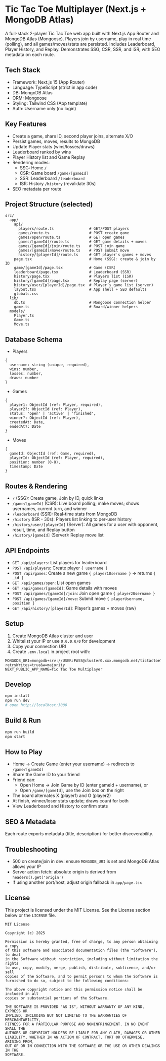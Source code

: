 # Tic Tac Toe Multiplayer (Next.js + MongoDB Atlas)

A full-stack 2-player Tic Tac Toe web app built with Next.js App Router and MongoDB Atlas (Mongoose). Players join by username, play in real time (polling), and all games/moves/stats are persisted. Includes Leaderboard, Player History, and Replay. Demonstrates SSG, CSR, SSR, and ISR, with SEO metadata on each route.

## Tech Stack
- Framework: Next.js 15 (App Router)
- Language: TypeScript (strict in app code)
- DB: MongoDB Atlas
- ORM: Mongoose
- Styling: Tailwind CSS (App template)
- Auth: Username only (no login)

## Key Features
- Create a game, share ID, second player joins, alternate X/O
- Persist games, moves, results to MongoDB
- Update Player stats (wins/losses/draws)
- Leaderboard ranked by wins
- Player History list and Game Replay
- Rendering modes:
  - SSG: Home `/`
  - CSR: Game board `/game/[gameId]`
  - SSR: Leaderboard `/leaderboard`
  - ISR: History `/history` (revalidate 30s)
- SEO metadata per route

## Project Structure (selected)
```
src/
  app/
    api/
      players/route.ts                # GET/POST players
      games/route.ts                  # POST create game
      games/open/route.ts             # GET open games
      games/[gameId]/route.ts         # GET game details + moves
      games/[gameId]/join/route.ts    # POST join game
      games/[gameId]/move/route.ts    # POST submit move
      history/[playerId]/route.ts     # GET player's games + moves
    page.tsx                          # Home (SSG): create & join by ID
    game/[gameId]/page.tsx            # Game (CSR)
    leaderboard/page.tsx              # Leaderboard (SSR)
    history/page.tsx                  # Players list (ISR)
    history/[gameId]/page.tsx         # Replay page (server)
    history/user/[playerId]/page.tsx  # Player’s game list (server)
    layout.tsx                        # App shell + SEO defaults
    globals.css
  lib/
    db.ts                             # Mongoose connection helper
    game.ts                           # Board/winner helpers
  models/
    Player.ts
    Game.ts
    Move.ts
```

## Database Schema
- Players
```
{
  username: string (unique, required),
  wins: number,
  losses: number,
  draws: number
}
```
- Games
```
{
  player1: ObjectId (ref: Player, required),
  player2?: ObjectId (ref: Player),
  status: 'open' | 'active' | 'finished',
  winner?: ObjectId (ref: Player),
  createdAt: Date,
  endedAt?: Date
}
```
- Moves
```
{
  gameId: ObjectId (ref: Game, required),
  playerId: ObjectId (ref: Player, required),
  position: number (0-8),
  timestamp: Date
}
```

## Routes & Rendering
- `/` (SSG): Create game, Join by ID, quick links
- `/game/[gameId]` (CSR): Live board polling; make moves; shows usernames, current turn, and winner
- `/leaderboard` (SSR): Real-time stats from MongoDB
- `/history` (ISR - 30s): Players list linking to per-user history
- `/history/user/[playerId]` (Server): All games for a user with opponent, result, time, and Replay button
- `/history/[gameId]` (Server): Replay move list

## API Endpoints
- `GET /api/players`: List players for leaderboard
- `POST /api/players`: Create player `{ username }`
- `POST /api/games`: Create a new game `{ player1Username }` → returns `{ _id }`
- `GET /api/games/open`: List open games
- `GET /api/games/[gameId]`: Game details with moves
- `POST /api/games/[gameId]/join`: Join open game `{ player2Username }`
- `POST /api/games/[gameId]/move`: Submit move `{ playerUsername, position }`
- `GET /api/history/[playerId]`: Player’s games + moves (raw)

## Setup
1) Create MongoDB Atlas cluster and user
2) Whitelist your IP or use `0.0.0.0/0` for development
3) Copy your connection URI
4) Create `.env.local` in project root with:
```
MONGODB_URI=mongodb+srv://USER:PASS@cluster0.xxx.mongodb.net/tictactoe?retryWrites=true&w=majority
NEXT_PUBLIC_APP_NAME=Tic Tac Toe Multiplayer
```

## Develop
```bash
npm install
npm run dev
# open http://localhost:3000
```

## Build & Run
```bash
npm run build
npm start
```

## How to Play
- Home → Create Game (enter your username) → redirects to `/game/[gameId]`
- Share the Game ID to your friend
- Friend can:
  - Open Home → Join Game by ID (enter gameId + username), or
  - Open `/game/[gameId]`, use the Join box on the right
- The board alternates X (player1) and O (player2)
- At finish, winner/loser stats update; draws count for both
- View Leaderboard and History to confirm stats

## SEO & Metadata
Each route exports metadata (title, description) for better discoverability.

## Troubleshooting
- 500 on create/join in dev: ensure `MONGODB_URI` is set and MongoDB Atlas allows your IP
- Server action fetch: absolute origin is derived from `headers().get('origin')`
- If using another port/host, adjust origin fallback in `app/page.tsx`

## License

This project is licensed under the MIT License. See the License section below or the `LICENSE` file.

```
MIT License

Copyright (c) 2025

Permission is hereby granted, free of charge, to any person obtaining a copy
of this software and associated documentation files (the "Software"), to deal
in the Software without restriction, including without limitation the rights
to use, copy, modify, merge, publish, distribute, sublicense, and/or sell
copies of the Software, and to permit persons to whom the Software is
furnished to do so, subject to the following conditions:

The above copyright notice and this permission notice shall be included in all
copies or substantial portions of the Software.

THE SOFTWARE IS PROVIDED "AS IS", WITHOUT WARRANTY OF ANY KIND, EXPRESS OR
IMPLIED, INCLUDING BUT NOT LIMITED TO THE WARRANTIES OF MERCHANTABILITY,
FITNESS FOR A PARTICULAR PURPOSE AND NONINFRINGEMENT. IN NO EVENT SHALL THE
AUTHORS OR COPYRIGHT HOLDERS BE LIABLE FOR ANY CLAIM, DAMAGES OR OTHER
LIABILITY, WHETHER IN AN ACTION OF CONTRACT, TORT OR OTHERWISE, ARISING FROM,
OUT OF OR IN CONNECTION WITH THE SOFTWARE OR THE USE OR OTHER DEALINGS IN THE
SOFTWARE.
```

